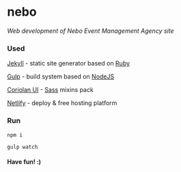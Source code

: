 # nebo

_Web development of Nebo Event Management Agency site_

### Used

[Jekyll](https://jekyllrb.com) - static site generator based on [Ruby](https://www.ruby-lang.org)

[Gulp](http://gulpjs.com) - build system based on [NodeJS](https://nodejs.org)

[Coriolan UI](https://coriolan-ui.github.io) - [Sass](http://sass-lang.com) mixins pack

[Netlify](https://www.netlify.com) - deploy & free hosting platform

### Run

`npm i`

`gulp watch`

#### Have fun! :)
